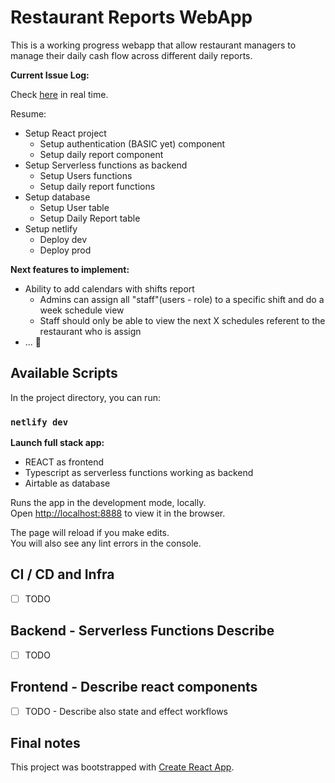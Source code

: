 # Restaurant Reports WebApp

This is a working progress webapp that allow restaurant managers to manage their daily cash flow across different daily reports.

**Current Issue Log:**

Check [here](https://airtable.com/shrXsF5MPsCPM8H63) in real time.

Resume:

- Setup React project
  - Setup authentication (BASIC yet) component
  - Setup daily report component
- Setup Serverless functions as backend
  - Setup Users functions
  - Setup daily report functions
- Setup database
  - Setup User table
  - Setup Daily Report table
- Setup netlify
  - Deploy dev
  - Deploy prod

**Next features to implement:**

- Ability to add calendars with shifts report
  - Admins can assign all "staff"(users - role) to a specific shift and do a week schedule view
  - Staff should only be able to view the next X schedules referent to the restaurant who is assign
- ... 🚀

## Available Scripts

In the project directory, you can run:

### `netlify dev`

**Launch full stack app:**

- REACT as frontend
- Typescript as serverless functions working as backend
- Airtable as database

Runs the app in the development mode, locally.\
Open [http://localhost:8888](http://localhost:8888) to view it in the browser.

The page will reload if you make edits.\
You will also see any lint errors in the console.

## CI / CD and Infra

- [ ] TODO

## Backend - Serverless Functions Describe

- [ ] TODO

## Frontend - Describe react components

- [ ] TODO - Describe also state and effect workflows


## Final notes

This project was bootstrapped with [Create React App](https://github.com/facebook/create-react-app).
